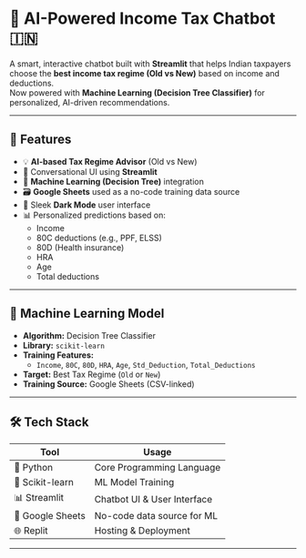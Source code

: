 # 💬 AI-Powered Income Tax Chatbot 🇮🇳

A smart, interactive chatbot built with **Streamlit** that helps Indian taxpayers choose the **best income tax regime (Old vs New)** based on income and deductions.  
Now powered with **Machine Learning (Decision Tree Classifier)** for personalized, AI-driven recommendations.  


---

## 🚀 Features

- 💡 **AI-based Tax Regime Advisor** (Old vs New)
- 🤖 Conversational UI using **Streamlit**
- 🎯 **Machine Learning (Decision Tree)** integration
- 🗃️ **Google Sheets** used as a no-code training data source
- 🌙 Sleek **Dark Mode** user interface
- 📊 Personalized predictions based on:
  - Income
  - 80C deductions (e.g., PPF, ELSS)
  - 80D (Health insurance)
  - HRA
  - Age
  - Total deductions

---

## 🧠 Machine Learning Model

- **Algorithm:** Decision Tree Classifier  
- **Library:** `scikit-learn`
- **Training Features:**  
  - `Income`, `80C`, `80D`, `HRA`, `Age`, `Std_Deduction`, `Total_Deductions`
- **Target:** Best Tax Regime (`Old` or `New`)
- **Training Source:** Google Sheets (CSV-linked)

---

## 🛠️ Tech Stack

| Tool         | Usage                          |
|--------------|---------------------------------|
| 🐍 Python     | Core Programming Language       |
| 🧠 Scikit-learn | ML Model Training              |
| 📊 Streamlit  | Chatbot UI & User Interface     |
| 📗 Google Sheets | No-code data source for ML     |
| 🌐 Replit     | Hosting & Deployment            |

---

